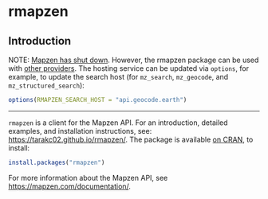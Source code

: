 rmapzen
================

<!-- README.md is generated from README.Rmd. Please edit that file -->
Introduction
------------

NOTE: [Mapzen has shut down](https://mapzen.com/blog/shutdown/). However, the rmapzen package can be used with [other providers](https://mapzen.com/blog/migration/). The hosting service can be updated via `options`, for example, to update the search host (for `mz_search`, `mz_geocode`, and `mz_structured_search`):

``` r
options(RMAPZEN_SEARCH_HOST = "api.geocode.earth")
```

------------------------------------------------------------------------

`rmapzen` is a client for the Mapzen API. For an introduction, detailed examples, and installation instructions, see: <https://tarakc02.github.io/rmapzen/>. The package is available [on CRAN](https://cran.r-project.org/package=rmapzen), to install:

``` r
install.packages("rmapzen")
```

For more information about the Mapzen API, see <https://mapzen.com/documentation/>.
